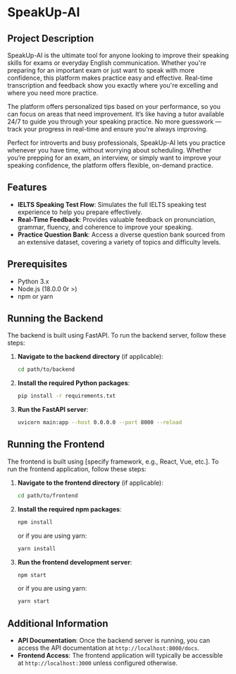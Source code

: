 # SpeakUp-AI

## Project Description
SpeakUp-AI is the ultimate tool for anyone looking to improve their speaking skills for exams or everyday English communication. Whether you're preparing for an important exam or just want to speak with more confidence, this platform makes practice easy and effective. Real-time transcription and feedback show you exactly where you're excelling and where you need more practice.

The platform offers personalized tips based on your performance, so you can focus on areas that need improvement. It’s like having a tutor available 24/7 to guide you through your speaking practice. No more guesswork — track your progress in real-time and ensure you're always improving.

Perfect for introverts and busy professionals, SpeakUp-AI lets you practice whenever you have time, without worrying about scheduling. Whether you’re prepping for an exam, an interview, or simply want to improve your speaking confidence, the platform offers flexible, on-demand practice.

## Features
- **IELTS Speaking Test Flow**: Simulates the full IELTS speaking test experience to help you prepare effectively.
- **Real-Time Feedback**: Provides valuable feedback on pronunciation, grammar, fluency, and coherence to improve your speaking.
- **Practice Question Bank**: Access a diverse question bank sourced from an extensive dataset, covering a variety of topics and difficulty levels.

## Prerequisites
- Python 3.x
- Node.js (18.0.0 0r >)
- npm or yarn

## Running the Backend

The backend is built using FastAPI. To run the backend server, follow these steps:

1. **Navigate to the backend directory** (if applicable):
   ```bash
   cd path/to/backend
   ```

2. **Install the required Python packages**:
   ```bash
   pip install -r requirements.txt
   ```

3. **Run the FastAPI server**:
   ```bash
   uvicorn main:app --host 0.0.0.0 --port 8000 --reload
   ```

## Running the Frontend

The frontend is built using [specify framework, e.g., React, Vue, etc.]. To run the frontend application, follow these steps:

1. **Navigate to the frontend directory** (if applicable):
   ```bash
   cd path/to/frontend
   ```

2. **Install the required npm packages**:
   ```bash
   npm install
   ```
   or if you are using yarn:
   ```bash
   yarn install
   ```

3. **Run the frontend development server**:
   ```bash
   npm start
   ```
   or if you are using yarn:
   ```bash
   yarn start
   ```

## Additional Information

- **API Documentation**: Once the backend server is running, you can access the API documentation at `http://localhost:8000/docs`.
- **Frontend Access**: The frontend application will typically be accessible at `http://localhost:3000` unless configured otherwise.
